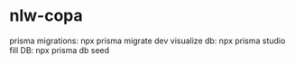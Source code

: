 # nlw-copa

prisma
 migrations: npx prisma migrate dev
 visualize db: npx prisma studio
 fill DB: npx prisma db seed
